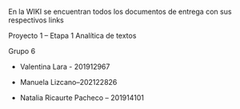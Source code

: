 En la WIKI se encuentran todos los documentos de entrega con sus respectivos links


Proyecto 1 – Etapa 1
Analítica de textos

Grupo 6 

- Valentina Lara - 201912967

- Manuela Lizcano–202122826

- Natalia Ricaurte Pacheco – 201914101

